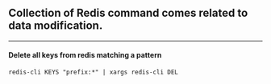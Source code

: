 ## Collection of Redis command comes related to data modification.

---

#### Delete all keys from redis matching a pattern

```
redis-cli KEYS "prefix:*" | xargs redis-cli DEL
```
